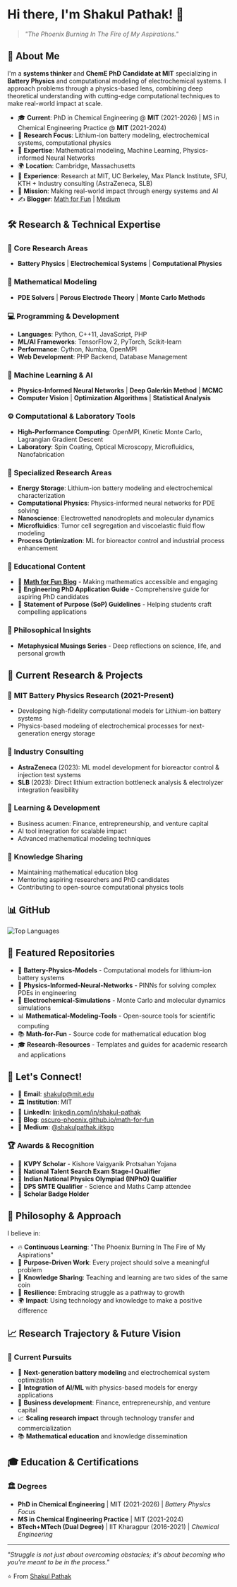 # Hi there, I'm Shakul Pathak! 👋

> *"The Phoenix Burning In The Fire of My Aspirations."*

## 🚀 About Me

I'm a **systems thinker** and **ChemE PhD Candidate at MIT** specializing in **Battery Physics** and computational modeling of electrochemical systems. I approach problems through a physics-based lens, combining deep theoretical understanding with cutting-edge computational techniques to make real-world impact at scale.

- 🎓 **Current**: PhD in Chemical Engineering @ **MIT** (2021-2026) | MS in Chemical Engineering Practice @ **MIT** (2021-2024)
- 🔋 **Research Focus**: Lithium-ion battery modeling, electrochemical systems, computational physics
- 🧠 **Expertise**: Mathematical modeling, Machine Learning, Physics-informed Neural Networks
- 🌍 **Location**: Cambridge, Massachusetts
- 💼 **Experience**: Research at MIT, UC Berkeley, Max Planck Institute, SFU, KTH + Industry consulting (AstraZeneca, SLB)
- 🎯 **Mission**: Making real-world impact through energy systems and AI
- ✍️ **Blogger**: [Math for Fun](https://oscuro-phoenix.github.io/math-for-fun/) | [Medium](https://medium.com/@shakulpathak.iitkgp)

## 🛠️ Research & Technical Expertise

### 🔬 **Core Research Areas**
- **Battery Physics** | **Electrochemical Systems** | **Computational Physics**

### 🧮 **Mathematical Modeling**
- **PDE Solvers** | **Porous Electrode Theory** | **Monte Carlo Methods**

### 💻 **Programming & Development**
- **Languages**: Python, C++11, JavaScript, PHP
- **ML/AI Frameworks**: TensorFlow 2, PyTorch, Scikit-learn
- **Performance**: Cython, Numba, OpenMPI
- **Web Development**: PHP Backend, Database Management

### 🤖 **Machine Learning & AI**
- **Physics-Informed Neural Networks** | **Deep Galerkin Method** | **MCMC**
- **Computer Vision** | **Optimization Algorithms** | **Statistical Analysis**

### ⚙️ **Computational & Laboratory Tools**
- **High-Performance Computing**: OpenMPI, Kinetic Monte Carlo, Lagrangian Gradient Descent
- **Laboratory**: Spin Coating, Optical Microscopy, Microfluidics, Nanofabrication

### 🔬 Specialized Research Areas
- **Energy Storage**: Lithium-ion battery modeling and electrochemical characterization
- **Computational Physics**: Physics-informed neural networks for PDE solving
- **Nanoscience**: Electrowetted nanodroplets and molecular dynamics
- **Microfluidics**: Tumor cell segregation and viscoelastic fluid flow modeling
- **Process Optimization**: ML for bioreactor control and industrial process enhancement

### 📖 Educational Content
- 🧮 **[Math for Fun Blog](https://oscuro-phoenix.github.io/math-for-fun/)** - Making mathematics accessible and engaging
- 📝 **Engineering PhD Application Guide** - Comprehensive guide for aspiring PhD candidates
- 🎯 **Statement of Purpose (SoP) Guidelines** - Helping students craft compelling applications

### 🧠 Philosophical Insights
- **Metaphysical Musings Series** - Deep reflections on science, life, and personal growth

## 🎯 Current Research & Projects

### 🔋 **MIT Battery Physics Research** (2021-Present)
- Developing high-fidelity computational models for Lithium-ion battery systems
- Physics-based modeling of electrochemical processes for next-generation energy storage

### 💼 **Industry Consulting**
- **AstraZeneca** (2023): ML model development for bioreactor control & injection test systems
- **SLB** (2023): Direct lithium extraction bottleneck analysis & electrolyzer integration feasibility

### 🌱 **Learning & Development**
- Business acumen: Finance, entrepreneurship, and venture capital
- AI tool integration for scalable impact
- Advanced mathematical modeling techniques

### 📝 **Knowledge Sharing**
- Maintaining mathematical education blog
- Mentoring aspiring researchers and PhD candidates
- Contributing to open-source computational physics tools

## 📊 GitHub 

![Top Languages](https://github-readme-stats.vercel.app/api/top-langs/?username=oscuro-phoenix&layout=compact&theme=radical)

## 🌟 Featured Repositories

<!-- Will be updated as repositories are created -->
- 🔋 **Battery-Physics-Models** - Computational models for lithium-ion battery systems
- 🧮 **Physics-Informed-Neural-Networks** - PINNs for solving complex PDEs in engineering
- 🔬 **Electrochemical-Simulations** - Monte Carlo and molecular dynamics simulations
- 📊 **Mathematical-Modeling-Tools** - Open-source tools for scientific computing
- 📚 **Math-for-Fun** - Source code for mathematical education blog
- 🎓 **Research-Resources** - Templates and guides for academic research and applications

## 🤝 Let's Connect!

- 📧 **Email**: shakulp@mit.edu
- 🏛️ **Institution**: MIT
- 💼 **LinkedIn**: [linkedin.com/in/shakul-pathak](https://www.linkedin.com/in/shakul-pathak/)
- 📝 **Blog**: [oscuro-phoenix.github.io/math-for-fun](https://oscuro-phoenix.github.io/math-for-fun/)
- 📄 **Medium**: [@shakulpathak.iitkgp](https://medium.com/@shakulpathak.iitkgp)

### 🏆 Awards & Recognition
- 🥇 **KVPY Scholar** - Kishore Vaigyanik Protsahan Yojana
- 🏅 **National Talent Search Exam Stage-I Qualifier**
- 🥇 **Indian National Physics Olympiad (INPhO) Qualifier**
- 🎯 **DPS SMTE Qualifier** - Science and Maths Camp attendee
- 🌟 **Scholar Badge Holder**

## 💭 Philosophy & Approach

I believe in:
- 🔥 **Continuous Learning**: "The Phoenix Burning In The Fire of My Aspirations"
- 🎯 **Purpose-Driven Work**: Every project should solve a meaningful problem
- 🤝 **Knowledge Sharing**: Teaching and learning are two sides of the same coin
- 💪 **Resilience**: Embracing struggle as a pathway to growth
- 🌍 **Impact**: Using technology and knowledge to make a positive difference

## 📈 Research Trajectory & Future Vision

### 🎯 **Current Pursuits**
- 🔋 **Next-generation battery modeling** and electrochemical system optimization
- 🤖 **Integration of AI/ML** with physics-based models for energy applications
- 💼 **Business development**: Finance, entrepreneurship, and venture capital
- 📈 **Scaling research impact** through technology transfer and commercialization
- 📚 **Mathematical education** and knowledge dissemination

## 🎓 Education & Certifications

### 🏛️ **Degrees**
- **PhD in Chemical Engineering** | MIT (2021-2026) | *Battery Physics Focus*
- **MS in Chemical Engineering Practice** | MIT (2021-2024) 
- **BTech+MTech (Dual Degree)** | IIT Kharagpur (2016-2021) | *Chemical Engineering*

---

*"Struggle is not just about overcoming obstacles; it's about becoming who you're meant to be in the process."*

⭐️ From [Shakul Pathak](https://github.com/oscuro-phoenix)


